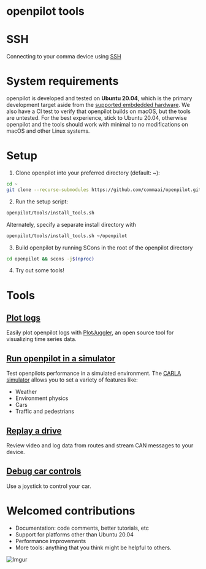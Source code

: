 openpilot tools
============

SSH
============

Connecting to your comma device using [SSH](ssh/README.md)


System requirements
============

openpilot is developed and tested on **Ubuntu 20.04**, which is the primary development target aside from the [supported embdedded hardware](https://github.com/commaai/openpilot#supported-hardware). We also have a CI test to verify that openpilot builds on macOS, but the tools are untested. For the best experience, stick to Ubuntu 20.04, otherwise openpilot and the tools should work with minimal to no modifications on macOS and other Linux systems.

Setup
============
1. Clone openpilot into your preferred directory (default: ~):
``` bash
cd ~
git clone --recurse-submodules https://github.com/commaai/openpilot.git
```

2. Run the setup script:

```bash
openpilot/tools/install_tools.sh
```

Alternately, specify a separate install directory with
```bash
openpilot/tools/install_tools.sh ~/openpilot
```


3. Build openpilot by running SCons in the root of the openpilot directory
```bash
cd openpilot && scons -j$(nproc)
```

4. Try out some tools!


Tools
============

[Plot logs](plotjuggler)
-------------

Easily plot openpilot logs with [PlotJuggler](https://github.com/facontidavide/PlotJuggler), an open source tool for visualizing time series data.


[Run openpilot in a simulator](sim)
-------------

Test openpilots performance in a simulated environment. The [CARLA simulator](https://github.com/carla-simulator/carla) allows you to set a variety of features like:
* Weather
* Environment physics
* Cars
* Traffic and pedestrians


[Replay a drive](replay)
-------------

Review video and log data from routes and stream CAN messages to your device.


[Debug car controls](joystick)
-------------

Use a joystick to control your car.


Welcomed contributions
=============

* Documentation: code comments, better tutorials, etc
* Support for platforms other than Ubuntu 20.04
* Performance improvements
* More tools: anything that you think might be helpful to others.

![Imgur](https://i.imgur.com/IdfBgwK.jpg)
